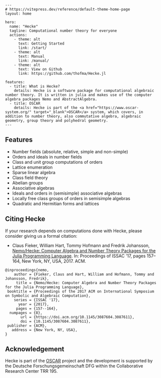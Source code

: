 ```@raw html
---
# https://vitepress.dev/reference/default-theme-home-page
layout: home

hero:
  name: "Hecke"
  tagline: Computational number theory for everyone
  actions:
    - theme: alt
      text: Getting Started
      link: /start/
    - theme: alt
      text: Manual
      link: /manual/
    - theme: alt
      text: View on Github
      link: https://github.com/thofma/Hecke.jl

features:
  - title: What is Hecke?
    details: Hecke is a software package for computational algebraic number theory. It is written in julia and makes use of the computer algebra packages Nemo and AbstractAlgebra.
  - title: OSCAR
    details: Hecke is part of the <a href="https://www.oscar-system.org/" target="_blank">OSCAR</a> system, which covers, in addition to number theory, also commutative algebra, algebraic geometry, group theory and polyhedral geometry.
---
```

## Features

- Number fields (absolute, relative, simple and non-simple)
- Orders and ideals in number fields
- Class and unit group computations of orders
- Lattice enumeration
- Sparse linear algebra
- Class field theory
- Abelian groups
- Associative algebras
- Ideals and orders in (semisimple) associative algebras
- Locally free class groups of orders in semisimple algebras
- Quadratic and Hermitian forms and lattices

## Citing Hecke

If your research depends on computations done with Hecke, please consider giving us a formal citation:

- Claus Fieker, William Hart, Tommy Hofmann and Fredrik Johansson, [Nemo/Hecke: Computer Algebra and Number Theory Packages
  for the Julia Programming Language](https://doi.acm.org/10.1145/3087604.3087611). In: Proceedings of ISSAC '17, pages 157–164, New York, NY, USA, 2017. ACM.

```
@inproceedings{nemo,
    author = {Fieker, Claus and Hart, William and Hofmann, Tommy and Johansson, Fredrik},
     title = {Nemo/Hecke: Computer Algebra and Number Theory Packages for the Julia Programming Language},
 booktitle = {Proceedings of the 2017 ACM on International Symposium on Symbolic and Algebraic Computation},
    series = {ISSAC '17},
      year = {2017},
     pages = {157--164},
  numpages = {8},
       url = {https://doi.acm.org/10.1145/3087604.3087611},
       doi = {10.1145/3087604.3087611},
 publisher = {ACM},
   address = {New York, NY, USA},
}
```

## Acknowledgement

Hecke is part of the [OSCAR](https://www.oscar-system.org/) project and the development is supported by the Deutsche Forschungsgemeinschaft DFG within the Collaborative Research Center TRR 195.
